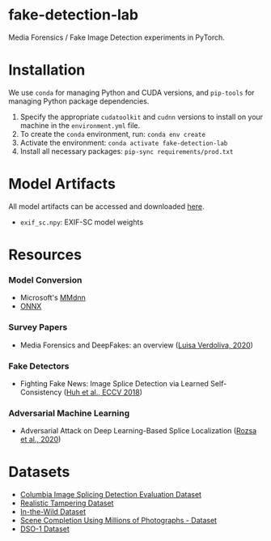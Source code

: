 # fake-detection-lab
Media Forensics / Fake Image Detection experiments in PyTorch.

# Installation
We use `conda` for managing Python and CUDA versions, and `pip-tools` for managing Python package dependencies.
1. Specify the appropriate `cudatoolkit` and `cudnn` versions to install on your machine in the `environment.yml` file.
2. To create the `conda` environment, run: `conda env create`
3. Activate the environment: `conda activate fake-detection-lab`
4. Install all necessary packages: `pip-sync requirements/prod.txt`

# Model Artifacts
All model artifacts can be accessed and downloaded [here](https://drive.google.com/drive/folders/1Qm1WUUithm0dE1qnJXGfoCbMG37jq3mW?usp=sharing).
- `exif_sc.npy`: EXIF-SC model weights

# Resources
### Model Conversion
- Microsoft's [MMdnn](https://github.com/microsoft/MMdnn)
- [ONNX](https://github.com/onnx/onnx)

### Survey Papers
- Media Forensics and DeepFakes: an overview ([Luisa Verdoliva, 2020](https://arxiv.org/abs/2001.06564))

### Fake Detectors
- Fighting Fake News: Image Splice Detection via Learned Self-Consistency ([Huh et al., ECCV 2018](https://minyoungg.github.io/selfconsistency/))

### Adversarial Machine Learning
- Adversarial Attack on Deep Learning-Based Splice Localization ([Rozsa et al., 2020](https://arxiv.org/abs/2004.08443))

# Datasets
- [Columbia Image Splicing Detection Evaluation Dataset](https://www.ee.columbia.edu/ln/dvmm/downloads/authsplcuncmp/)
- [Realistic Tampering Dataset](http://pkorus.pl/downloads/dataset-realistic-tampering)
- [In-the-Wild Dataset](https://minyoungg.github.io/selfconsistency/)
- [Scene Completion Using Millions of Photographs - Dataset](http://graphics.cs.cmu.edu/projects/scene-completion/)
- [DSO-1 Dataset](https://recodbr.wordpress.com/code-n-data/#dso1_dsi1)
